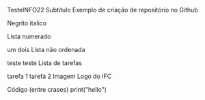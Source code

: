 TesteINFO22
Subtitulo
Exemplo de criação de repositório no Github

Negrito italico

Lista numerado

um
dois
Lista não ordenada

teste
teste
Lista de tarefas

 tarefa 1
 tarefa 2
Imagem Logo do IFC

Código (entre crases) print("hello")
